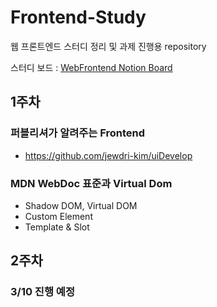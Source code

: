 # Frontend-Study
웹 프론트엔드 스터디 정리 및 과제 진행용 repository

스터디 보드 : [WebFrontend Notion Board](https://www.notion.so/masondevelp/Web-Frontend-10d1e4501fc243d0b712b58cfbeb6ca3https://www.notion.so/masondevelp/Web-Frontend-10d1e4501fc243d0b712b58cfbeb6ca3)

## 1주차
### 퍼블리셔가 알려주는 Frontend
- https://github.com/jewdri-kim/uiDevelop

### MDN WebDoc 표준과 Virtual Dom
- Shadow DOM, Virtual DOM 
- Custom Element 
- Template & Slot

## 2주차
### 3/10 진행 예정